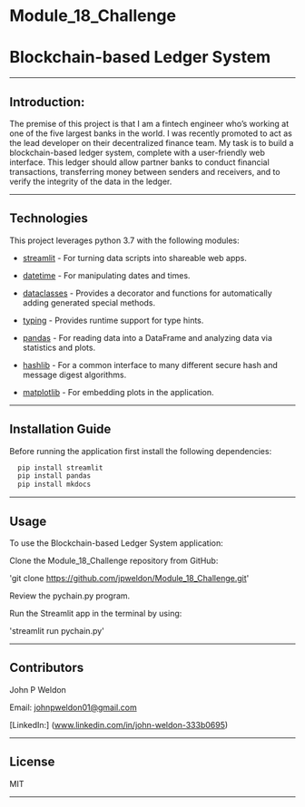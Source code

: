 # Module_18_Challenge

# Blockchain-based Ledger System

---

## Introduction:

The premise of this project is that I am a fintech engineer who’s working at one of the five largest banks in the world. I was recently promoted to act as the lead developer on their decentralized finance team. My task is to build a blockchain-based ledger system, complete with a user-friendly web interface. This ledger should allow partner banks to conduct financial transactions, transferring money between senders and receivers, and to verify the integrity of the data in the ledger.

---

## Technologies

This project leverages python 3.7 with the following modules:

* [streamlit](https://streamlit.io) - For turning data scripts into shareable web apps.

* [datetime](https://docs.python.org/3/library/datetime.html) - For manipulating dates and times.

* [dataclasses](https://docs.python.org/3/library/dataclasses.html) - Provides a decorator and functions for automatically adding generated special methods.

* [typing](https://docs.python.org/3/library/typing.html) - Provides runtime support for type hints.

* [pandas](https://github.com/pandas-dev/pandas) - For reading data into a DataFrame and analyzing data via statistics and plots.

* [hashlib](https://docs.python.org/3/library/hashlib.html) - For a common interface to many different secure hash and message digest algorithms.

* [matplotlib](https://matplotlib.org/stable/users/index.html) - For embedding plots in the application.

---

## Installation Guide

Before running the application first install the following dependencies:

```python
  pip install streamlit
  pip install pandas
  pip install mkdocs
```

---

## Usage

To use the Blockchain-based Ledger System application:

Clone the Module_18_Challenge repository from GitHub:

'git clone https://github.com/jpweldon/Module_18_Challenge.git'

Review the pychain.py program.

Run the Streamlit app in the terminal by using:

'streamlit run pychain.py'

---

## Contributors

John P Weldon

Email: johnpweldon01@gmail.com

[LinkedIn:] (www.linkedin.com/in/john-weldon-333b0695)

---

## License

MIT

---